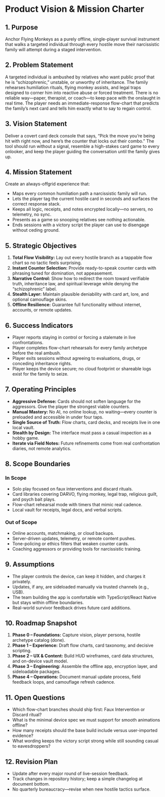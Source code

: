 # Product Vision & Mission Charter

## 1. Purpose
Anchor Flying Monkeys as a purely offline, single-player survival instrument that walks a targeted individual through every hostile move their narcissistic family will attempt during a staged intervention.

## 2. Problem Statement
A targeted individual is ambushed by relatives who want public proof that he is “schizophrenic,” unstable, or unworthy of inheritance. The family rehearses humiliation rituals, flying monkey assists, and legal traps designed to corner him into reactive abuse or forced treatment. There is no reliable way—paper, therapist, or coach—to keep pace with the onslaught in real time. The player needs an immediate-response flow-chart that predicts the family’s next card and tells him exactly what to say to regain control.

## 3. Vision Statement
Deliver a covert card deck console that says, “Pick the move you’re being hit with right now, and here’s the counter that locks out their combo.” The tool should run without a signal, resemble a high-stakes card game to every onlooker, and keep the player guiding the conversation until the family gives up.

## 4. Mission Statement
Create an always-offgrid experience that:
- Maps every common humiliation path a narcissistic family will run.
- Lets the player tag the current hostile card in seconds and surfaces the correct response stack.
- Keeps all logic, receipts, and notes encrypted locally—no servers, no telemetry, no sync.
- Presents as a game so snooping relatives see nothing actionable.
- Ends sessions with a victory script the player can use to disengage without ceding ground.

## 5. Strategic Objectives
1. **Total Flow Visibility:** Lay out every hostile branch as a tappable flow chart so no tactic feels surprising.
2. **Instant Counter Selection:** Provide ready-to-speak counter cards with phrasing tuned for domination, not appeasement.
3. **Narrative Control:** Show how to redirect the room toward verifiable truth, inheritance law, and spiritual leverage while denying the “schizophrenic” label.
4. **Stealth Layer:** Maintain plausible deniability with card art, lore, and optional camouflage skins.
5. **Offline Resilience:** Guarantee full functionality without internet, accounts, or remote updates.

## 6. Success Indicators
- Player reports staying in control or forcing a stalemate in live confrontations.
- Player completes flow-chart rehearsals for every family archetype before the real ambush.
- Player exits sessions without agreeing to evaluations, drugs, or conceding inheritance rights.
- Player keeps the device secure; no cloud footprint or shareable logs exist for the family to seize.

## 7. Operating Principles
- **Aggressive Defense:** Cards should not soften language for the aggressors. Give the player the strongest viable counters.
- **Manual Mastery:** No AI, no online lookup, no waiting—every counter is preloaded and accessible in under four taps.
- **Single Source of Truth:** Flow charts, card decks, and receipts live in one local vault.
- **Stealth by Design:** The interface must pass a casual inspection as a hobby game.
- **Iterate via Field Notes:** Future refinements come from real confrontation diaries, not remote analytics.

## 8. Scope Boundaries
### In Scope
- Solo play focused on faux interventions and discard rituals.
- Card libraries covering DARVO, flying monkey, legal trap, religious guilt, and psych bait plays.
- Flow-chart rehearsal mode with timers that mimic real cadence.
- Local vault for receipts, legal docs, and verbal scripts.

### Out of Scope
- Online accounts, matchmaking, or cloud backups.
- Server-driven updates, telemetry, or remote content pushes.
- Tone-policing or ethics filters that weaken counter cards.
- Coaching aggressors or providing tools for narcissistic training.

## 9. Assumptions
- The player controls the device, can keep it hidden, and charges it privately.
- Updates, if any, are sideloaded manually via trusted channels (e.g., USB).
- The team building the app is comfortable with TypeScript/React Native but stays within offline boundaries.
- Real-world survivor feedback drives future card additions.

## 10. Roadmap Snapshot
1. **Phase 0 – Foundations:** Capture vision, player persona, hostile archetype catalog (done).
2. **Phase 1 – Experience:** Draft flow charts, card taxonomy, and decisive scripting.
3. **Phase 2 – UX & Content:** Build HUD wireframes, card data structures, and on-device vault model.
4. **Phase 3 – Engineering:** Assemble the offline app, encryption layer, and sideloadable packages.
5. **Phase 4 – Operations:** Document manual update process, field feedback loops, and camouflage refresh cadence.

## 11. Open Questions
- Which flow-chart branches should ship first: Faux Intervention or Discard ritual?
- What is the minimal device spec we must support for smooth animations offline?
- How many receipts should the base build include versus user-imported evidence?
- What wording keeps the victory script strong while still sounding casual to eavesdroppers?

## 12. Revision Plan
- Update after every major round of live-session feedback.
- Track changes in repository history; keep a simple changelog at document bottom.
- No quarterly bureaucracy—revise when new hostile tactics surface.
